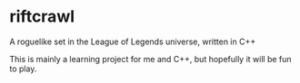 riftcrawl
=========

A roguelike set in the League of Legends universe, written in C++

This is mainly a learning project for me and C++, but hopefully it will be fun to play.
